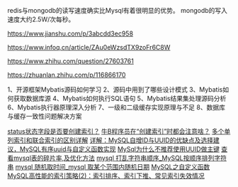 

redis与mongodb的读写速度确实比Mysql有着很明显的优势。
mongodb的写入速度大约2.5W/次每秒。




https://www.jianshu.com/p/3abcdd3ec958

https://www.infoq.cn/article/ZAu0eWzsdTX9zoFr6C8W


https://www.zhihu.com/question/27603761


https://zhuanlan.zhihu.com/p/116866170



1、开源框架Mybatis源码如何学习
2、源码中用到了哪些设计模式
3、Mybatis如何获取数据库源
4、Mybatis如何执行SQL语句
5、Mybatis结果集处理源码分析
6、Mybatis执行器原理深入分析
7、一级和二级缓存实现原理与不足
8、数据库与缓存一致性问题解决方案



[status状态字段是否要创建索引？](https://refblogs.com/article/129)
[牛B程序员在“创建索引”时都会注意啥？](https://bbs.huaweicloud.com/blogs/328165)
[多个单列索引和联合索引的区别详解](https://blog.csdn.net/Abysscarry/article/details/80792876)
[详解：MySQL自增ID与UUID的优缺点及选择建议，MySQL有序uuid与自定义函数实现](https://blog.csdn.net/qq_62982856/article/details/127963602)
[MySql为什么不推荐使用UUID做主键](https://blog.csdn.net/chenwiehuang/article/details/123420278)
[查看mysql表的碎片率,及优化方法](https://blog.csdn.net/zhezhebie/article/details/120758695)
[mysql 打乱字符串顺序_MySQL按顺序排列字符串](https://blog.csdn.net/weixin_35970195/article/details/113511411)
[mysql 随机取时间_mysql 取某个范围内随机日期](https://blog.csdn.net/weixin_29291185/article/details/113210925?spm=1001.2101.3001.6650.1&utm_medium=distribute.pc_relevant.none-task-blog-2%7Edefault%7EBlogCommendFromBaidu%7ERate-1-113210925-blog-71138259.235%5Ev38%5Epc_relevant_sort&depth_1-utm_source=distribute.pc_relevant.none-task-blog-2%7Edefault%7EBlogCommendFromBaidu%7ERate-1-113210925-blog-71138259.235%5Ev38%5Epc_relevant_sort&utm_relevant_index=2)
[MySQL之自定义函数](https://zhuanlan.zhihu.com/p/128744140)
[MySQL高性能的索引策略(2)：索引排序、索引下推、常见索引失效情况](https://juejin.cn/post/7131684633325862925)
